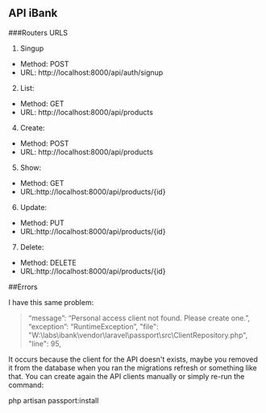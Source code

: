 ## API iBank

###Routers URLS


1) Singup
 - Method: POST
 - URL: http://localhost:8000/api/auth/signup

2. List: 
 - Method: GET 
 - URL: http://localhost:8000/api/products

4) Create:
 - Method: POST
 - URL: http://localhost:8000/api/products

5) Show: 
 - Method: GET
 - URL:http://localhost:8000/api/products/{id}

6) Update: 
 - Method: PUT
 - URL:http://localhost:8000/api/products/{id}

7) Delete:
 - Method: DELETE 
 - URL:http://localhost:8000/api/products/{id}

##Errors

I have this same problem:

>“message”: “Personal access client not found. Please create one.”,
>“exception”: “RuntimeException”,
>"file": "W:\\labs\\ibank\\vendor\\laravel\\passport\\src\\ClientRepository.php",
>"line": 95,
    
It occurs because the client for the API doesn't exists, maybe you removed it from the database when you ran the migrations refresh or something like that.
You can create again the API clients manually or simply re-run the command:

php artisan passport:install
